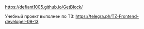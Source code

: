 https://defiant1005.github.io/GetBlock/

Учебный проект выполнен по ТЗ:
https://telegra.ph/TZ-Frontend-developer-09-13
